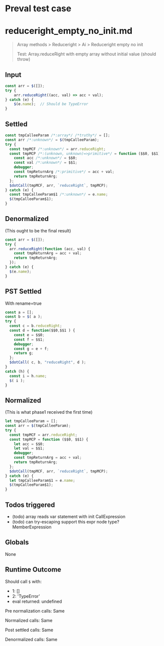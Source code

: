 # Preval test case

# reduceright_empty_no_init.md

> Array methods > Reduceright > Ai > Reduceright empty no init
>
> Test: Array.reduceRight with empty array without initial value (should throw)

## Input

`````js filename=intro
const arr = $([]);
try {
    arr.reduceRight((acc, val) => acc + val);
} catch (e) {
    $(e.name);  // Should be TypeError
}
`````


## Settled


`````js filename=intro
const tmpCalleeParam /*:array*/ /*truthy*/ = [];
const arr /*:unknown*/ = $(tmpCalleeParam);
try {
  const tmpMCF /*:unknown*/ = arr.reduceRight;
  const tmpMCP /*:(unknown, unknown)=>primitive*/ = function ($$0, $$1) {
    const acc /*:unknown*/ = $$0;
    const val /*:unknown*/ = $$1;
    debugger;
    const tmpReturnArg /*:primitive*/ = acc + val;
    return tmpReturnArg;
  };
  $dotCall(tmpMCF, arr, `reduceRight`, tmpMCP);
} catch (e) {
  const tmpCalleeParam$1 /*:unknown*/ = e.name;
  $(tmpCalleeParam$1);
}
`````


## Denormalized
(This ought to be the final result)

`````js filename=intro
const arr = $([]);
try {
  arr.reduceRight(function (acc, val) {
    const tmpReturnArg = acc + val;
    return tmpReturnArg;
  });
} catch (e) {
  $(e.name);
}
`````


## PST Settled
With rename=true

`````js filename=intro
const a = [];
const b = $( a );
try {
  const c = b.reduceRight;
  const d = function($$0,$$1 ) {
    const e = $$0;
    const f = $$1;
    debugger;
    const g = e + f;
    return g;
  };
  $dotCall( c, b, "reduceRight", d );
}
catch (h) {
  const i = h.name;
  $( i );
}
`````


## Normalized
(This is what phase1 received the first time)

`````js filename=intro
let tmpCalleeParam = [];
const arr = $(tmpCalleeParam);
try {
  const tmpMCF = arr.reduceRight;
  const tmpMCP = function ($$0, $$1) {
    let acc = $$0;
    let val = $$1;
    debugger;
    const tmpReturnArg = acc + val;
    return tmpReturnArg;
  };
  $dotCall(tmpMCF, arr, `reduceRight`, tmpMCP);
} catch (e) {
  let tmpCalleeParam$1 = e.name;
  $(tmpCalleeParam$1);
}
`````


## Todos triggered


- (todo) array reads var statement with init CallExpression
- (todo) can try-escaping support this expr node type? MemberExpression


## Globals


None


## Runtime Outcome


Should call `$` with:
 - 1: []
 - 2: 'TypeError'
 - eval returned: undefined

Pre normalization calls: Same

Normalized calls: Same

Post settled calls: Same

Denormalized calls: Same
